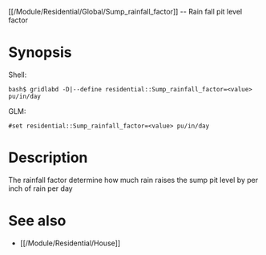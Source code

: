 [[/Module/Residential/Global/Sump_rainfall_factor]] -- Rain fall pit level factor

# Synopsis

Shell:

~~~
bash$ gridlabd -D|--define residential::Sump_rainfall_factor=<value> pu/in/day
~~~

GLM:

~~~
#set residential::Sump_rainfall_factor=<value> pu/in/day
~~~

# Description

The rainfall factor determine how much rain raises the sump pit level by per inch of rain per day

# See also

* [[/Module/Residential/House]]
